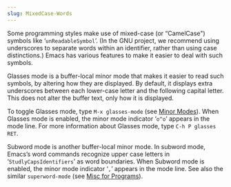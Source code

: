 ```yaml
---
slug: MixedCase-Words
---
```


Some programming styles make use of mixed-case (or “CamelCase") symbols like ‘`unReadableSymbol`’. (In the GNU project, we recommend using underscores to separate words within an identifier, rather than using case distinctions.) Emacs has various features to make it easier to deal with such symbols.

Glasses mode is a buffer-local minor mode that makes it easier to read such symbols, by altering how they are displayed. By default, it displays extra underscores between each lower-case letter and the following capital letter. This does not alter the buffer text, only how it is displayed.

To toggle Glasses mode, type `M-x glasses-mode` (see [Minor Modes](Minor-Modes)). When Glasses mode is enabled, the minor mode indicator ‘`o^o`’ appears in the mode line. For more information about Glasses mode, type `C-h P glasses RET`.

Subword mode is another buffer-local minor mode. In subword mode, Emacs’s word commands recognize upper case letters in ‘`StudlyCapsIdentifiers`’ as word boundaries. When Subword mode is enabled, the minor mode indicator ‘`,`’ appears in the mode line. See also the similar `superword-mode` (see [Misc for Programs](Misc-for-Programs)).
